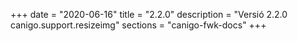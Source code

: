 +++
date        = "2020-06-16"
title       = "2.2.0"
description = "Versió 2.2.0 canigo.support.resizeimg"
sections    = "canigo-fwk-docs"
+++